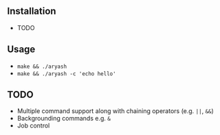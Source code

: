 ## Installation
  - TODO
## Usage
  - `make && ./aryash`
  - `make && ./aryash -c 'echo hello'`
## TODO
  - Multiple command support along with chaining operators (e.g. `||`, `&&`)
  - Backgrounding commands e.g. `&`
  - Job control
